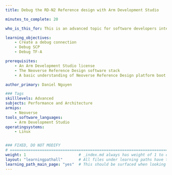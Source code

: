 ```yaml
---
title: Debug the RD-N2 Reference design with Arm Development Studio

minutes_to_complete: 20

who_is_this_for: This is an advanced topic for software developers interested in debugging the reference firmware stack.

learning_objectives: 
    - Create a debug connection
    - Debug SCP
    - Debug TF-A

prerequisites:
    - An Arm Development Studio license
    - The Neoverse Reference Design software stack 
    - A basic understanding of Neoverse Reference Design platform boot

author_primary: Daniel Nguyen

### Tags
skilllevels: Advanced
subjects: Performance and Architecture
armips:
    - Neoverse
tools_software_languages:
    - Arm Development Studio
operatingsystems:
    - Linux


### FIXED, DO NOT MODIFY
# ================================================================================
weight: 1                       # _index.md always has weight of 1 to order correctly
layout: "learningpathall"       # All files under learning paths have this same wrapper
learning_path_main_page: "yes"  # This should be surfaced when looking for related content. Only set for _index.md of learning path content.
---
```

